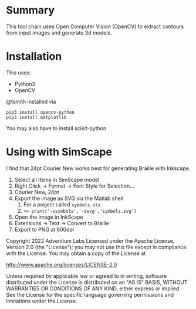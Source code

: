 # Summary

This tool chain uses Open Computer Vision (OpenCV) to extract contours from input images and generate 3d models. 

# Installation

This uses:
- Python3
- OpenCV

@tsmith installed via

```
pip3 install opencv-python
pip3 install matplotlib
```


You may also have to install scikit-python 

# Using with SimScape

I find that 24pt Courier New works best for generating Braille with Inkscape. 

1. Select all items in SimScape model
1. Right Click -> Format -> Font Style for Selection...
1. Courier New, 24pt
1. Export the image as SVG via the Matlab shell
   1. For a project called `symbols.slx`
   1. `>> print('-ssymbols','-dsvg','symbols.svg')` 
1. Open the image in InkScape
1. Extensions -> Text -> Convert to Braille
1. Export to PNG at 600dpi


Copyright 2022 Adventium Labs
Licensed under the Apache License, Version 2.0 (the "License");
you may not use this file except in compliance with the License.
You may obtain a copy of the License at

http://www.apache.org/licenses/LICENSE-2.0

Unless required by applicable law or agreed to in writing, software
distributed under the License is distributed on an "AS IS" BASIS,
WITHOUT WARRANTIES OR CONDITIONS OF ANY KIND, either express or implied.
See the License for the specific language governing permissions and
limitations under the License.